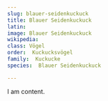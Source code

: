 ```yaml
---
slug: blauer-seidenkuckuck
title: Blauer Seidenkuckuck
latin:
image: Blauer Seidenkuckuck
wikipedia: 
class: Vögel
order:  Kuckucksvögel
family:  Kuckucke
species:  Blauer Seidenkuckuck

---
```


I am content.
